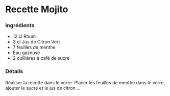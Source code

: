 # Recette Mojito

### Ingrédients

* 12 cl Rhum
* 3 cl Jus de Citron Vert
* 7 feuilles de menthe
* Eau gazeuse
* 2 cuillières à café de sucre

### Détails

Réaliser la recette dans le verre.
Placer les feuilles de menthe dans le verre, ajouter le sucre et le jus de citron ...
